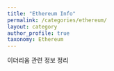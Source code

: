 ```yaml
---
title: "Ethereum Info"
permalink: /categories/ethereum/
layout: category
author_profile: true
taxonomy: Ethereum
---
```


이더리움 관련 정보 정리